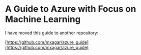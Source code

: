 # A Guide to Azure with Focus on Machine Learning

I have moved this guide to another repository:

[https://github.com/mxagar/azure_guide](https://github.com/mxagar/azure_guide)
